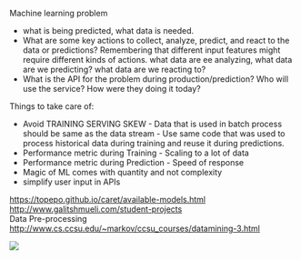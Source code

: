 Machine learning problem
* what is being predicted, what data is needed. 
* What are some key actions to collect, analyze, predict, and react to the data or predictions? Remembering that different input features might require different kinds of actions. what data are ee analyzing, what data are we predicting? what data are we reacting to?
* What is the API for the problem during production/prediction? Who will use the service? How were they doing it today? 

Things to take care of: <br/>
* Avoid TRAINING SERVING SKEW - Data that is used in batch process should be same as the data stream - Use same code that was used to process historical data during training and reuse it during predictions.
* Performance metric during Training - Scaling to a lot of data
* Performance metric during Prediction - Speed of response
* Magic of ML comes with quantity and not complexity
* simplify user input in APIs


https://topepo.github.io/caret/available-models.html <br/>
http://www.galitshmueli.com/student-projects <br/>
Data Pre-processing http://www.cs.ccsu.edu/~markov/ccsu_courses/datamining-3.html <br/>

![](https://4.bp.blogspot.com/-LYwmoJeMiQ0/W3s7iRNv3BI/AAAAAAAAMtk/Y96yOi4QXpAJRci_1Vz4yRlmGiWNzazZQCLcBGAs/s1600/84b03b9bbcb9c5e680e522c35cee6930.png)
<br/>
 









